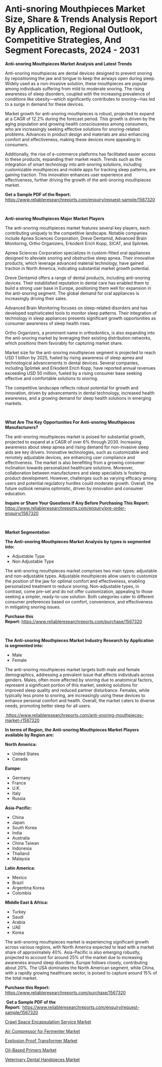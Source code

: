 <p><h1>Anti-snoring Mouthpieces Market Size, Share & Trends Analysis Report By Application, Regional Outlook, Competitive Strategies, And Segment Forecasts, 2024 - 2031</h1></p><p><strong>Anti-snoring Mouthpieces Market Analysis and Latest Trends</strong></p>
<p><p>Anti-snoring mouthpieces are dental devices designed to prevent snoring by repositioning the jaw and tongue to keep the airways open during sleep. Widely used as a non-invasive solution, these mouthpieces are popular among individuals suffering from mild to moderate snoring. The rising awareness of sleep disorders, coupled with the increasing prevalence of conditions like obesity—which significantly contributes to snoring—has led to a surge in demand for these devices.</p><p>Market growth for anti-snoring mouthpieces is robust, projected to expand at a CAGR of 12.2% during the forecast period. This growth is driven by the aging population and growing health consciousness among consumers, who are increasingly seeking effective solutions for snoring-related problems. Advances in product design and materials are also enhancing comfort and effectiveness, making these devices more appealing to consumers.</p><p>Additionally, the rise of e-commerce platforms has facilitated easier access to these products, expanding their market reach. Trends such as the integration of smart technology into anti-snoring solutions, including customizable mouthpieces and mobile apps for tracking sleep patterns, are gaining traction. This innovation enhances user experience and effectiveness, further driving the growth of the anti-snoring mouthpieces market.</p></p>
<p><strong>Get a Sample PDF of the Report:&nbsp;</strong> <a href="https://www.reliableresearchreports.com/enquiry/request-sample/1567320?utm_campaign=7&utm_medium=2&utm_source=Github&utm_content=ia&utm_term=07122024&utm_id=anti-snoring-mouthpieces">https://www.reliableresearchreports.com/enquiry/request-sample/1567320</a></p>
<p>&nbsp;</p>
<p><strong>Anti-snoring Mouthpieces Major Market Players</strong></p>
<p><p>The anti-snoring mouthpieces market features several key players, each contributing uniquely to the competitive landscape. Notable companies include Apnea Sciences Corporation, Dreve Dentamid, Advanced Brain Monitoring, Ortho Organizers, Erkodent Erich Kopp, SICAT, and Splintek.</p><p>Apnea Sciences Corporation specializes in custom-fitted oral appliances designed to alleviate snoring and obstructive sleep apnea. Their innovative products, which leverage advanced material technology, have gained traction in North America, indicating substantial market growth potential.</p><p>Dreve Dentamid offers a range of dental products, including anti-snoring devices. Their established reputation in dental care has enabled them to build a strong user base in Europe, positioning them well for expansion in the anti-snoring segment. The global demand for oral appliances is increasingly driving their sales.</p><p>Advanced Brain Monitoring focuses on sleep-related disorders and has developed sophisticated tools to monitor sleep patterns. Their integration of technology in sleep appliances presents significant growth opportunities as consumer awareness of sleep health rises.</p><p>Ortho Organizers, a prominent name in orthodontics, is also expanding into the anti-snoring market by leveraging their existing distribution networks, which positions them favorably for capturing market share.</p><p>Market size for the anti-snoring mouthpieces segment is projected to reach USD 1 billion by 2025, fueled by rising awareness of sleep apnea and technological advancements in dental devices. Several companies, including Splintek and Erkodent Erich Kopp, have reported annual revenues exceeding USD 50 million, fueled by a rising consumer base seeking effective and comfortable solutions to snoring.</p><p>The competitive landscape reflects robust potential for growth and innovation, driven by advancements in dental technology, increased health awareness, and a growing demand for sleep health solutions in emerging markets.</p></p>
<p>&nbsp;</p>
<p><strong>What Are The Key Opportunities For Anti-snoring Mouthpieces Manufacturers?</strong></p>
<p><p>The anti-snoring mouthpieces market is poised for substantial growth, projected to expand at a CAGR of over 6% through 2030. Increasing awareness about sleep apnea and rising demand for non-invasive sleep aids are key drivers. Innovative technologies, such as customizable and remotely adjustable devices, are enhancing user compliance and effectiveness. The market is also benefiting from a growing consumer inclination towards personalized healthcare solutions. Moreover, collaboration between manufacturers and sleep specialists is fostering product development. However, challenges such as varying efficacy among users and potential regulatory hurdles could moderate growth. Overall, the future outlook remains optimistic, driven by innovation and consumer education.</p></p>
<p><strong>Inquire or Share Your Questions If Any Before Purchasing This Report:</strong> <a href="https://www.reliableresearchreports.com/enquiry/pre-order-enquiry/1567320?utm_campaign=7&utm_medium=2&utm_source=Github&utm_content=ia&utm_term=07122024&utm_id=anti-snoring-mouthpieces">https://www.reliableresearchreports.com/enquiry/pre-order-enquiry/1567320</a></p>
<p>&nbsp;</p>
<p><strong>Market Segmentation</strong></p>
<p><strong>The Anti-snoring Mouthpieces Market Analysis by types is segmented into:</strong></p>
<p><ul><li>Adjustable Type</li><li>Non Adjustable Type</li></ul></p>
<p><p>The anti-snoring mouthpieces market comprises two main types: adjustable and non-adjustable types. Adjustable mouthpieces allow users to customize the position of the jaw for optimal comfort and effectiveness, enabling personalized treatment to reduce snoring. Non-adjustable types, in contrast, come pre-set and do not offer customization, appealing to those seeking a simpler, ready-to-use solution. Both categories cater to different consumer preferences based on comfort, convenience, and effectiveness in mitigating snoring issues.</p></p>
<p><strong>Purchase this Report:&nbsp;</strong><a href="https://www.reliableresearchreports.com/purchase/1567320?utm_campaign=7&utm_medium=2&utm_source=Github&utm_content=ia&utm_term=07122024&utm_id=anti-snoring-mouthpieces">https://www.reliableresearchreports.com/purchase/1567320</a></p>
<p>&nbsp;</p>
<p><strong>The Anti-snoring Mouthpieces Market Industry Research by Application is segmented into:</strong></p>
<p><ul><li>Male</li><li>Female</li></ul></p>
<p><p>The anti-snoring mouthpieces market targets both male and female demographics, addressing a prevalent issue that affects individuals across genders. Males, often more affected by snoring due to anatomical factors, represent a significant portion of this market, seeking solutions for improved sleep quality and reduced partner disturbance. Females, while typically less prone to snoring, are increasingly using these devices to enhance personal comfort and health. Overall, the market caters to diverse needs, promoting better sleep for all users.</p></p>
<p><a href="https://www.reliableresearchreports.com/anti-snoring-mouthpieces-market-r1567320?utm_campaign=7&utm_medium=2&utm_source=Github&utm_content=ia&utm_term=07122024&utm_id=anti-snoring-mouthpieces">&nbsp;https://www.reliableresearchreports.com/anti-snoring-mouthpieces-market-r1567320</a></p>
<p><strong>In terms of Region, the Anti-snoring Mouthpieces Market Players available by Region are:</strong></p>
<p>
    <p> <strong> North America: </strong>
        <ul>
            <li>United States</li>
            <li>Canada</li>
        </ul>
        </p> 
    <p> <strong> Europe: </strong>
        <ul>
            <li>Germany</li>
            <li>France</li>
            <li>U.K.</li>
            <li>Italy</li>
            <li>Russia</li>
        </ul>
        </p> 
    <p> <strong> Asia-Pacific: </strong>
        <ul>
            <li>China</li>
            <li>Japan</li>
            <li>South Korea</li>
            <li>India</li>
            <li>Australia</li>
            <li>China Taiwan</li>
            <li>Indonesia</li>
            <li>Thailand</li>
            <li>Malaysia</li>
        </ul>
        </p> 
    <p> <strong> Latin America: </strong>
        <ul>
            <li>Mexico</li>
            <li>Brazil</li>
            <li>Argentina Korea</li>
            <li>Colombia</li>
        </ul>
        </p> 
    <p> <strong> Middle East & Africa: </strong>
        <ul>
            <li>Turkey</li>
            <li>Saudi</li>
            <li>Arabia</li>
            <li>UAE</li>
            <li>Korea</li>
        </ul>
    </p>
    </p>
<p><p>The anti-snoring mouthpieces market is experiencing significant growth across various regions, with North America expected to lead with a market share of approximately 40%. Asia-Pacific is also emerging robustly, projected to account for around 25% of the market due to increasing awareness around sleep disorders. Europe follows closely, contributing about 20%. The USA dominates the North American segment, while China, with a rapidly growing healthcare sector, is poised to capture around 15% of the total market.</p></p>
<p><strong>Purchase this Report: </strong><a href="https://www.reliableresearchreports.com/purchase/1567320?utm_campaign=7&utm_medium=2&utm_source=Github&utm_content=ia&utm_term=07122024&utm_id=anti-snoring-mouthpieces">https://www.reliableresearchreports.com/purchase/1567320</a></p>
<p>&nbsp;<strong>Get a Sample PDF of the Report:&nbsp;&nbsp;</strong><a href="https://www.reliableresearchreports.com/enquiry/request-sample/1567320?utm_campaign=7&utm_medium=2&utm_source=Github&utm_content=ia&utm_term=07122024&utm_id=anti-snoring-mouthpieces">https://www.reliableresearchreports.com/enquiry/request-sample/1567320</a></p>
<p><strong></strong></p>
<p><p><a href="https://www.linkedin.com/pulse/crawl-space-encapsulation-service-market-expansion-industry-dynamics-3kcmf?utm_campaign=7&utm_medium=2&utm_source=Github&utm_content=ia&utm_term=07122024&utm_id=anti-snoring-mouthpieces">Crawl Space Encapsulation Service Market</a></p><p><a href="https://issuu.com/reportprime-2/docs/air-compressor-for-fermenter-market-size-2030.pptx?utm_campaign=7&utm_medium=2&utm_source=Github&utm_content=ia&utm_term=07122024&utm_id=anti-snoring-mouthpieces">Air Compressor for Fermenter Market</a></p><p><a href="https://issuu.com/reportprime-2/docs/explosion-proof-transformer-market-size-2030.pptx?utm_campaign=7&utm_medium=2&utm_source=Github&utm_content=ia&utm_term=07122024&utm_id=anti-snoring-mouthpieces">Explosion Proof Transformer Market</a></p><p><a href="https://github.com/angelajermaine/Market-Research-Report-List-5/blob/main/oil-based-primers-market.md?utm_campaign=7&utm_medium=2&utm_source=Github&utm_content=ia&utm_term=07122024&utm_id=anti-snoring-mouthpieces">Oil-Based Primers Market</a></p><p><a href="https://github.com/NargisHussain432/Market-Research-Report-List-1/blob/main/veterinary-dental-handpieces-market.md?utm_campaign=7&utm_medium=2&utm_source=Github&utm_content=ia&utm_term=07122024&utm_id=anti-snoring-mouthpieces">Veterinary Dental Handpieces Market</a></p></p>
